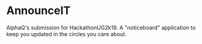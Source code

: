 # AnnounceIT
AlphaQ's submission for HackathonUG2k19. A "noticeboard" application to keep you updated in the circles you care about.